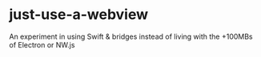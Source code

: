 # just-use-a-webview
An experiment in using Swift & bridges instead of living with the +100MBs of
Electron or NW.js
